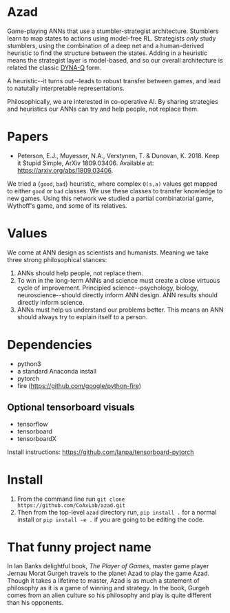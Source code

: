 # Azad

Game-playing ANNs that use a stumbler-strategist architecture. Stumblers learn to map states to actions using model-free RL. Strategists _only_ study stumblers, using the combination of a deep net and a human-derived heuristic to find the structure between the states. Adding in a heuristic means the strategist layer is model-based, and so our overall architecture is related the classic [DYNA-Q](https://medium.com/@ranko.mosic/online-planning-agent-dyna-q-algorithm-and-dyna-maze-example-sutton-and-barto-2016-7ad84a6dc52b) form.

A heuristic--it turns out--leads to robust transfer between games, and lead to natutally interpretable representations.

Philosophically, we are interested in co-operative AI. By sharing strategies and heuristics our ANNs can try and help people, not replace them. 

# Papers

- Peterson, E.J., Muyesser, N.A., Verstynen, T. & Dunovan, K. 2018. Keep it Stupid Simple, ArXiv 1809.03406. Available at: https://arxiv.org/abs/1809.03406.

We tried a {`good`, `bad`} heuristic, where complex `Q(s,a)` values get mapped to either `good` or `bad` classes. We use these classes to transfer knowledge to new games. Using this network we studied a partial combinatorial game, Wythoff's game, and some of its relatives.

# Values

We come at ANN design as scientists and humanists. Meaning we take three strong philosophical stances:

1. ANNs should help people, not replace them. 
2. To win in the long-term ANNs and science must create a close virtuous cycle of improvement. Principled science--psychology, biology, neuroscience--should directly inform ANN design. ANN results should directly inform science.
3. ANNs must help us understand our problems better. This means an ANN should always try to explain itself to a person. 


# Dependencies

- python3
- a standard Anaconda install
- pytorch
- fire (https://github.com/google/python-fire)


## Optional tensorboard visuals

- tensorflow
- tensorboard
- tensorboardX 

Install instructions: https://github.com/lanpa/tensorboard-pytorch


# Install

1. From the command line run `git clone https://github.com/CoAxLab/azad.git`
2. Then from the top-level `azad` directory run, `pip install .` for a normal install or `pip install -e .` if you are going to be editing the code.


# That funny project name

In Ian Banks delightful book, *The Player of Games*, master game player Jernau Morat Gurgeh travels to the planet Azad to play the game Azad. Though it takes a lifetime to master, Azad is as much a statement of philosophy as it is a game of winning and strategy. In the book, Gurgeh comes from an alien culture so his philosophy and play is quite different than his opponents.


